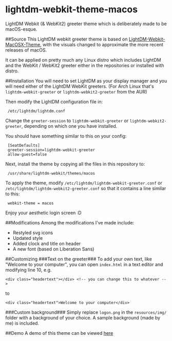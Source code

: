# lightdm-webkit-theme-macos
LightDM Webkit (&amp; WebKit2) greeter theme which is deliberately made to be macOS-esque.

##Source
This LightDM webkit greeter theme is based on [LightDM-Webkit-MacOSX-Theme](https://github.com/Wattos/LightDM-Webkit-MacOSX-Theme), with the visuals changed to approximate the more recent releases of macOS.

It can be applied on pretty much any Linux distro which includes LightDM and the WebKit / WebKit2 greeter either in the repositories or installed with distro.

##Installation
You will need to set LightDM as your display manager and you will need either of the LightDM WebKit greeters. (For Arch Linux that's `lightdm-webkit-greeter` or `lightdm-webkit2-greeter` from the AUR)

Then modify the LightDM configuration file in:

     /etc/lightdm/lightdm.conf
     
Change the `greeter-session` to `lightdm-webkit-greeter` or `lightdm-webkit2-greeter`, depending on which one you have installed.

You should have something similar to this on your config:

     [SeatDefaults]
     greeter-session=lightdm-webkit-greeter
     allow-guest=false

Next, install the theme by copying all the files in this repository to:

     /usr/share/lightdm-webkit/themes/macos

To apply the theme, modify `/etc/lightdm/lightdm-webkit-greeter.conf` or `/etc/lightdm/lightdm-webkit2-greeter.conf` so that it contains a line similar to this:

     webkit-theme = macos

Enjoy your aesthetic login screen :D

##Modifications
Among the modifications I've made include:
 - Restyled svg icons
 - Updated style
 - Added clock and title on header
 - A new font (based on Liberation Sans)

##Customizing
###Text on the greeter###
To add your own text, like "Welcome to your computer", you can open `index.html` in a text editor and modifying line 10, e.g.

    <div class="headertext"></div> <!-- you can change this to whatever -->
to

    <div class="headertext">Welcome to your computer</div>

###Custom background###
Simply replace `logon.png` in the `resources/img/` folder with a background of your choice. A sample background (made by me) is included.

##Demo
A demo of this theme can be viewed [here](https://zoomten.github.io/lightdm/macos/index.html)